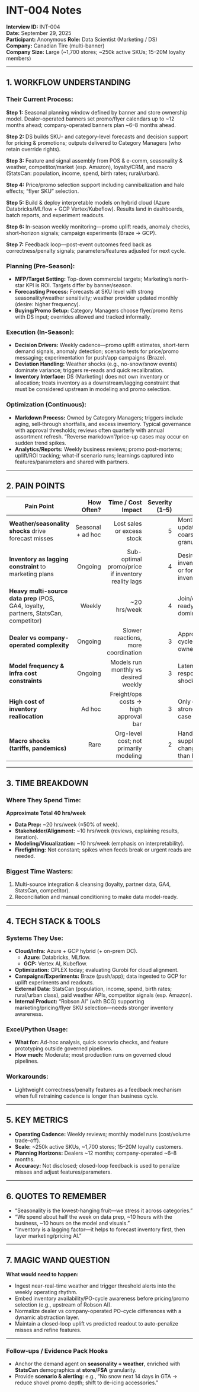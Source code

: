 # INT-004 Notes

**Interview ID:** INT-004  
**Date:** September 29, 2025  
**Participant:** Anonymous
**Role:** Data Scientist (Marketing / DS)  
**Company:** Canadian Tire (multi-banner)  
**Company Size:** Large (~1,700 stores; ~250k active SKUs; 15–20M loyalty members)

---

## 1. WORKFLOW UNDERSTANDING

### Their Current Process:

**Step 1:** Seasonal planning window defined by banner and store ownership model. Dealer-operated banners set promo/flyer calendars up to ~12 months ahead; company-operated banners plan ~6–8 months ahead.

**Step 2:** DS builds SKU- and category-level forecasts and decision support for pricing & promotions; outputs delivered to Category Managers (who retain override rights).  

**Step 3:** Feature and signal assembly from POS & e-comm, seasonality & weather, competitor/market (esp. Amazon), loyalty/CRM, and macro (StatsCan: population, income, spend, birth rates; rural/urban).  

**Step 4:** Price/promo selection support including cannibalization and halo effects; “flyer SKU” selection.  

**Step 5:** Build & deploy interpretable models on hybrid cloud (Azure Databricks/MLflow + GCP Vertex/Kubeflow). Results land in dashboards, batch reports, and experiment readouts.  

**Step 6:** In-season weekly monitoring—promo uplift reads, anomaly checks, short-horizon signals; campaign experiments (Braze → GCP).  

**Step 7:** Feedback loop—post-event outcomes feed back as correctness/penalty signals; parameters/features adjusted for next cycle.

### Planning (Pre-Season):
- **MFP/Target Setting:** Top-down commercial targets; Marketing’s north-star KPI is ROI. Targets differ by banner/season.  
- **Forecasting Process:** Forecasts at SKU level with strong seasonality/weather sensitivity; weather provider updated monthly (desire: higher frequency).  
- **Buying/Promo Setup:** Category Managers choose flyer/promo items with DS input; overrides allowed and tracked informally.

### Execution (In-Season):
- **Decision Drivers:** Weekly cadence—promo uplift estimates, short-term demand signals, anomaly detection; scenario tests for price/promo messaging; experimentation for push/app campaigns (Braze).  
- **Deviation Handling:** Weather shocks (e.g., no-snow/snow events) dominate variance; triggers re-reads and quick recalibration.  
- **Inventory Interface:** DS (Marketing) does not own inventory or allocation; treats inventory as a downstream/lagging constraint that must be considered upstream in modeling and promo selection.

### Optimization (Continuous):
- **Markdown Process:** Owned by Category Managers; triggers include aging, sell-through shortfalls, and excess inventory. Typical governance with approval thresholds; reviews often quarterly with annual assortment refresh. “Reverse markdown”/price-up cases may occur on sudden trend spikes.  
- **Analytics/Reports:** Weekly business reviews; promo post-mortems; uplift/ROI tracking; what-if scenario runs; learnings captured into features/parameters and shared with partners.

---

## 2. PAIN POINTS

| Pain Point | How Often? | Time / Cost Impact | Severity (1–5) | Notes |
|---|---:|---:|---:|---|
| **Weather/seasonality shocks** drive forecast misses | Seasonal + ad hoc | Lost sales or excess stock | 5 | Monthly weather updates too coarse; need finer granularity |
| **Inventory as lagging constraint** to marketing plans | Ongoing | Sub-optimal promo/price if inventory reality lags | 4 | Desire to ingest inventory signals or forecast inventory first |
| **Heavy multi-source data prep** (POS, GA4, loyalty, partners, StatsCan, competitor) | Weekly | ~20 hrs/week | 4 | Join/clean/model-ready steps dominate |
| **Dealer vs company-operated complexity** | Ongoing | Slower reactions, more coordination | 3 | Approvals/PO cycles differ by ownership model |
| **Model frequency & infra cost constraints** | Ongoing | Models run monthly vs desired weekly | 3 | Latency reduces responsiveness to shocks |
| **High cost of inventory reallocation** | Ad hoc | Freight/ops costs → high approval bar | 3 | Only done with strong business case |
| **Macro shocks (tariffs, pandemics)** | Rare | Org-level cost; not primarily modeling | 2 | Handled by supply/process changes rather than DS |

---

## 3. TIME BREAKDOWN

### Where They Spend Time:
**Approximate Total 40 hrs/week**
- **Data Prep:** ~20 hrs/week (≈50% of week).  
- **Stakeholder/Alignment:** ~10 hrs/week (reviews, explaining results, iteration).  
- **Modeling/Visualization:** ~10 hrs/week (emphasis on interpretability).  
- **Firefighting:** Not constant; spikes when feeds break or urgent reads are needed.

### Biggest Time Wasters:
1. Multi-source integration & cleansing (loyalty, partner data, GA4, StatsCan, competitor).  
2. Reconciliation and manual conditioning to make data model-ready.

---

## 4. TECH STACK & TOOLS

### Systems They Use:
- **Cloud/Infra:** Azure + GCP hybrid (+ on-prem DC).  
  - **Azure:** Databricks, MLflow.  
  - **GCP:** Vertex AI, Kubeflow.  
- **Optimization:** CPLEX today; evaluating Gurobi for cloud alignment.  
- **Campaigns/Experiments:** Braze (push/app); data ingested to GCP for uplift experiments and readouts.  
- **External Data:** StatsCan (population, income, spend, birth rates; rural/urban class), paid weather APIs, competitor signals (esp. Amazon).  
- **Internal Product:** “Robson AI” (with BCG) supporting marketing/pricing/flyer SKU selection—needs stronger inventory awareness.

### Excel/Python Usage:
- **What for:** Ad-hoc analysis, quick scenario checks, and feature prototyping outside governed pipelines.  
- **How much:** Moderate; most production runs on governed cloud pipelines.

### Workarounds:
- Lightweight correctness/penalty features as a feedback mechanism when full retraining cadence is longer than business cycle.

---

## 5. KEY METRICS

- **Operating Cadence:** Weekly reviews; monthly model runs (cost/volume trade-off).  
- **Scale:** ~250k active SKUs, ~1,700 stores; 15–20M loyalty customers.  
- **Planning Horizons:** Dealers ~12 months; company-operated ~6–8 months.  
- **Accuracy:** Not disclosed; closed-loop feedback is used to penalize misses and adjust features/parameters.

---

## 6. QUOTES TO REMEMBER

- “Seasonality is the lowest-hanging fruit—we stress it across categories.”  
- “We spend about half the week on data prep, ~10 hours with the business, ~10 hours on the model and visuals.”  
- “Inventory is a lagging factor—it helps to forecast inventory first, then layer marketing/pricing AI.”

---

## 7. MAGIC WAND QUESTION

**What would need to happen:**
- Ingest near-real-time weather and trigger threshold alerts into the weekly operating rhythm.  
- Embed inventory availability/PO-cycle awareness before pricing/promo selection (e.g., upstream of Robson AI).  
- Normalize dealer vs company-operated PO-cycle differences with a dynamic abstraction layer.  
- Maintain a closed-loop uplift vs predicted readout to auto-penalize misses and refine features.

---

### Follow-ups / Evidence Pack Hooks
- Anchor the demand agent on **seasonality + weather**, enriched with **StatsCan** demographics at **store/FSA** granularity.  
- Provide **scenario & alerting**: e.g., “No snow next 14 days in GTA → reduce shovel promo depth; shift to de-icing accessories.”  
